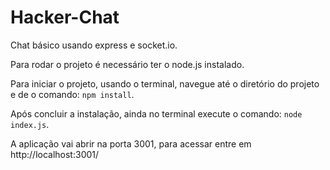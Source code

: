 # Hacker-Chat
Chat básico usando express e socket.io.

Para rodar o projeto é necessário ter o node.js instalado.

Para iniciar o projeto, usando o terminal, navegue até o diretório do projeto e de o comando: ``npm install``.

Após concluir a instalação, ainda no terminal execute o comando: ``node index.js``.

A aplicação vai abrir na porta 3001, para acessar entre em http://localhost:3001/
